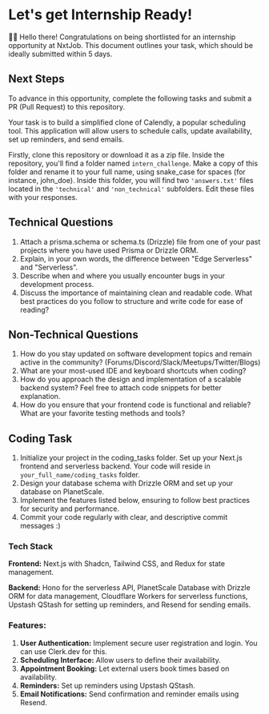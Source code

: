 # Let's get Internship Ready!

👋🏽 Hello there! Congratulations on being shortlisted for an internship opportunity at NxtJob. This document outlines your task, which should be ideally submitted within 5 days.

## Next Steps

To advance in this opportunity, complete the following tasks and submit a PR (Pull Request) to this repository.

Your task is to build a simplified clone of Calendly, a popular scheduling tool. This application will allow users to schedule calls, update availability, set up reminders, and send emails.

Firstly, clone this repository or download it as a zip file. Inside the repository, you'll find a folder named `intern_challenge`. Make a copy of this folder and rename it to your full name, using snake_case for spaces (for instance, john_doe). Inside this folder, you will find two `'answers.txt'` files located in the `'technical'` and `'non_technical'` subfolders. Edit these files with your responses.

## Technical Questions

1. Attach a prisma.schema or schema.ts (Drizzle) file from one of your past projects where you have used Prisma or Drizzle ORM.
2. Explain, in your own words, the difference between "Edge Serverless" and "Serverless".
3. Describe when and where you usually encounter bugs in your development process.
4. Discuss the importance of maintaining clean and readable code. What best practices do you follow to structure and write code for ease of reading?


## Non-Technical Questions

1. How do you stay updated on software development topics and remain active in the community? (Forums/Discord/Slack/Meetups/Twitter/Blogs)
2. What are your most-used IDE and keyboard shortcuts when coding?
3. How do you approach the design and implementation of a scalable backend system? Feel free to attach code snippets for better explanation.
4. How do you ensure that your frontend code is functional and reliable? What are your favorite testing methods and tools?

## Coding Task

1. Initialize your project in the coding_tasks folder. Set up your Next.js frontend and serverless backend. Your code will reside in `your_full_name/coding_tasks` folder.
2. Design your database schema with Drizzle ORM and set up your database on PlanetScale.
3. Implement the features listed below, ensuring to follow best practices for security and performance.
4. Commit your code regularly with clear, and descriptive commit messages :)

### Tech Stack

**Frontend:** Next.js with Shadcn, Tailwind CSS, and Redux for state management.

**Backend:** Hono for the serverless API, PlanetScale Database with Drizzle ORM for data management, Cloudflare Workers for serverless functions, Upstash QStash for setting up reminders, and Resend for sending emails.

### Features:

1. **User Authentication:** Implement secure user registration and login. You can use Clerk.dev for this.
2. **Scheduling Interface:** Allow users to define their availability.
3. **Appointment Booking:** Let external users book times based on availability.
4. **Reminders:** Set up reminders using Upstash QStash.
5. **Email Notifications:** Send confirmation and reminder emails using Resend.